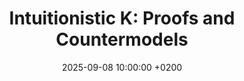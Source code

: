 ---
title: >-
    Intuitionistic K: Proofs and Countermodels
location:  
    <a href="https://conferences.cirm-math.fr/3377.html" target="_blank">Synthetic mathematics, logic-affine computation and efficient proof systems</a>, CIRM, Luminy. 
date: 2025-09-08 10:00:00 +0200
---